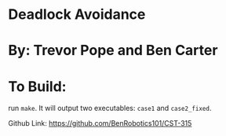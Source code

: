 # Deadlock Avoidance
# By: Trevor Pope and Ben Carter

# To Build:
run `make`. It will output two executables: `case1` and `case2_fixed`.

Github Link: https://github.com/BenRobotics101/CST-315
